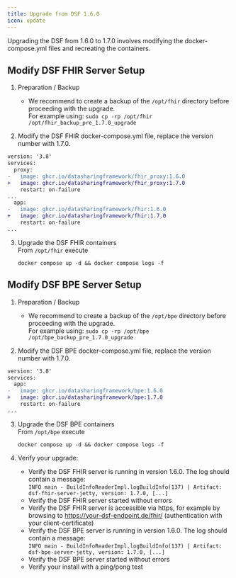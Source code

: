 ```yaml
---
title: Upgrade from DSF 1.6.0
icon: update
---
```


Upgrading the DSF from 1.6.0 to 1.7.0 involves modifying the docker-compose.yml files and recreating the containers.



## Modify DSF FHIR Server Setup
1. Preparation / Backup
    * We recommend to create a backup of the `/opt/fhir` directory before proceeding with the upgrade.  
    For example using: `sudo cp -rp /opt/fhir /opt/fhir_backup_pre_1.7.0_upgrade`

2. Modify the DSF FHIR docker-compose.yml file, replace the version number with 1.7.0.
```diff
version: '3.8'
services:
  proxy:
-   image: ghcr.io/datasharingframework/fhir_proxy:1.6.0
+   image: ghcr.io/datasharingframework/fhir_proxy:1.7.0
    restart: on-failure
...
  app:
-   image: ghcr.io/datasharingframework/fhir:1.6.0
+   image: ghcr.io/datasharingframework/fhir:1.7.0
    restart: on-failure
...
```

3. Upgrade the DSF FHIR containers  
    From `/opt/fhir` execute  
    ```
    docker compose up -d && docker compose logs -f
    ```

## Modify DSF BPE Server Setup
1. Preparation / Backup
    * We recommend to create a backup of the `/opt/bpe` directory before proceeding with the upgrade.  
    For example using: `sudo cp -rp /opt/bpe /opt/bpe_backup_pre_1.7.0_upgrade`

2. Modify the DSF BPE docker-compose.yml file, replace the version number with 1.7.0.
```diff
version: '3.8'
services:
  app:
-   image: ghcr.io/datasharingframework/bpe:1.6.0
+   image: ghcr.io/datasharingframework/bpe:1.7.0
    restart: on-failure
...
```

3. Upgrade the DSF BPE containers  
    From `/opt/bpe` execute  
    ```
    docker compose up -d && docker compose logs -f
    ```

4. Verify your upgrade:
    * Verify the DSF FHIR server is running in version 1.6.0. The log should contain a message:  
        `INFO main - BuildInfoReaderImpl.logBuildInfo(137) | Artifact: dsf-fhir-server-jetty, version: 1.7.0, [...]`
    * Verify the DSF FHIR server started without errors
    * Verify the DSF FHIR server is accessible via https, for example by browsing to https://your-dsf-endpoint.de/fhir/ (authentication with your client-certificate)
    * Verify the DSF BPE server is running in version 1.6.0. The log should contain a message:  
        `INFO main - BuildInfoReaderImpl.logBuildInfo(137) | Artifact: dsf-bpe-server-jetty, version: 1.7.0, [...]`
    * Verify the DSF BPE server started without errors
    * Verify your install with a ping/pong test  
